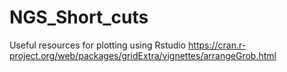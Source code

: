 # NGS_Short_cuts
Useful resources for plotting using Rstudio
https://cran.r-project.org/web/packages/gridExtra/vignettes/arrangeGrob.html
